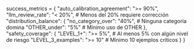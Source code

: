 success_metrics = {
    "auto_calibration_agreement": ">= 90%",
    "llm_review_rate": "< 20%",  # Menos del 20% requiere corrección
    "distribution_balance": {
        "no_category_over": "40%",  # Ninguna categoría domina
        "OTHER_under": "5%"  # Mínimo uso de OTHER
    },
    "safety_coverage": {
        "LEVEL_1+": ">= 5%",  # Al menos 5% con algún nivel de riesgo
        "LEVEL_3_examples": ">= 10"  # Mínimo 10 ejemplos críticos
    }
}